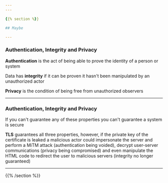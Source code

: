 ```yaml
---
---

{{% section %}}

## Maybe

---
```


### Authentication, Integrity and Privacy

**Authentication** is the act of being able to prove the identity of a person or system

Data has **integrity** if it can be proven it hasn't been manipulated by an unauthorized actor

**Privacy** is the condition of being free from unauthorized observers

---

### Authentication, Integrity and Privacy

If you can't guarantee any of these properties you can't guarantee a system is secure


**TLS** guarantees all three properties, however, if the private key of the certificate is leaked a malicious actor could impersonate the server and perform a MiTM attack (authentication being voided), decrypt user-server communications (privacy being compromised) and even manipulate the HTML code to redirect the user to malicious servers (integrity no longer guaranteed)

---

{{% /section %}}
